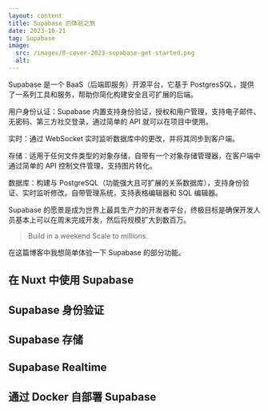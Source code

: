 ```yaml
---
layout: content
title: Supabase 的体验之旅
date: 2023-10-21
tag: Supabase
image:
  src: /images/0-cover-2023-supabase-get-started.png
  alt:
---
```


Supabase 是一个 BaaS（后端即服务）开源平台，它基于 PostgresSQL，提供了一系列工具和服务，帮助你简化构建安全且可扩展的后端。

用户身份认证：Supabase 内置支持身份验证，授权和用户管理，支持电子邮件、无密码、第三方社交登录，通过简单的 API 就可以在项目中使用。

实时：通过 WebSocket 实时监听数据库中的更改，并将其同步到客户端。

存储：适用于任何文件类型的对象存储，自带有一个对象存储管理器，在客户端中通过简单的 API 控制文件管理，支持图片转化。

数据库：构建与 PostgreSQL（功能强大且可扩展的关系数据库），支持身份验证、实时监听修改。自带管理系统，支持表格编辑器和 SQL 编辑器。

Supabase 的愿景是成为世界上最具生产力的开发者平台，终极目标是确保开发人员基本上可以在周末完成开发，然后将规模扩大到数百万。

> Build in a weekend Scale to millions.

在这篇博客中我想简单体验一下 Supabase 的部分功能。

## 在 Nuxt 中使用 Supabase

## Supabase 身份验证

## Supabase 存储

## Supabase Realtime

## 通过 Docker 自部署 Supabase
